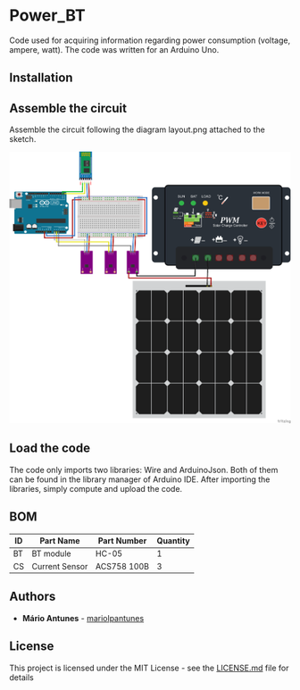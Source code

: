 # Power_BT

Code used for acquiring information regarding power consumption
(voltage, ampere, watt).
The code was written for an Arduino Uno.

## Installation

## Assemble the circuit

Assemble the circuit following the diagram layout.png attached to the sketch.

![layout](layout.png)

## Load the code

The code only imports two libraries: Wire and ArduinoJson.
Both of them can be found in the library manager of Arduino IDE.
After importing the libraries, simply compute and upload the code.

## BOM

| ID |    Part Name   | Part Number | Quantity |
|----|----------------|-------------|----------|
| BT | BT module      |    HC-05    |     1    |
| CS | Current Sensor | ACS758 100B |     3    |

## Authors

* **Mário Antunes** - [mariolpantunes](https://github.com/mariolpantunes)

## License

This project is licensed under the MIT License - see the [LICENSE.md](../LICENSE.md) file for details
